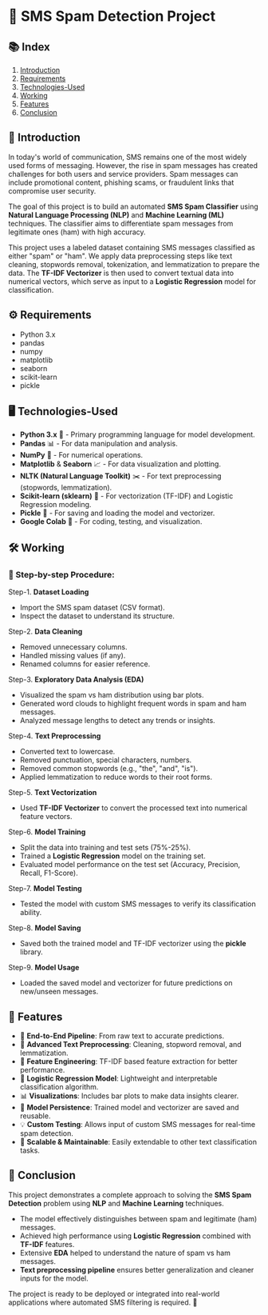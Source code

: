 # 📩 SMS Spam Detection Project

## 📚 Index
1. [Introduction](#Introduction)
2. [Requirements](#Requirements)
3. [Technologies-Used](#Technologies-Used)
4. [Working](#Working)
5. [Features](#Features)
6. [Conclusion](#Conclusion)



## 📖 Introduction

In today's world of communication, SMS remains one of the most widely used forms of messaging. However, the rise in spam messages has created challenges for both users and service providers. Spam messages can include promotional content, phishing scams, or fraudulent links that compromise user security.

The goal of this project is to build an automated **SMS Spam Classifier** using **Natural Language Processing (NLP)** and **Machine Learning (ML)** techniques. The classifier aims to differentiate spam messages from legitimate ones (ham) with high accuracy.

This project uses a labeled dataset containing SMS messages classified as either "spam" or "ham". We apply data preprocessing steps like text cleaning, stopwords removal, tokenization, and lemmatization to prepare the data. The **TF-IDF Vectorizer** is then used to convert textual data into numerical vectors, which serve as input to a **Logistic Regression** model for classification.



## ⚙️ Requirements

- Python 3.x
- pandas
- numpy
- matplotlib
- seaborn
- scikit-learn
- pickle

  

## 🖥️ Technologies-Used

- **Python 3.x** 🐍 - Primary programming language for model development.
- **Pandas** 📊 - For data manipulation and analysis.
- **NumPy** 🔢 - For numerical operations.
- **Matplotlib** & **Seaborn** 📈 - For data visualization and plotting.
- **NLTK (Natural Language Toolkit)** ✂️ - For text preprocessing (stopwords, lemmatization).
- **Scikit-learn (sklearn)** 🤖 - For vectorization (TF-IDF) and Logistic Regression modeling.
- **Pickle** 💾 - For saving and loading the model and vectorizer.
- **Google Colab** 📓 - For coding, testing, and visualization.



## 🛠️ Working

### 📌 Step-by-step Procedure:

Step-1. **Dataset Loading**
   - Import the SMS spam dataset (CSV format).
   - Inspect the dataset to understand its structure.

Step-2. **Data Cleaning**
   - Removed unnecessary columns.
   - Handled missing values (if any).
   - Renamed columns for easier reference.

Step-3. **Exploratory Data Analysis (EDA)**
   - Visualized the spam vs ham distribution using bar plots.
   - Generated word clouds to highlight frequent words in spam and ham messages.
   - Analyzed message lengths to detect any trends or insights.

Step-4. **Text Preprocessing**
   - Converted text to lowercase.
   - Removed punctuation, special characters, numbers.
   - Removed common stopwords (e.g., "the", "and", "is").
   - Applied lemmatization to reduce words to their root forms.

Step-5. **Text Vectorization**
   - Used **TF-IDF Vectorizer** to convert the processed text into numerical feature vectors.

Step-6. **Model Training**
   - Split the data into training and test sets (75%-25%).
   - Trained a **Logistic Regression** model on the training set.
   - Evaluated model performance on the test set (Accuracy, Precision, Recall, F1-Score).

Step-7. **Model Testing**
   - Tested the model with custom SMS messages to verify its classification ability.

Step-8. **Model Saving**
   - Saved both the trained model and TF-IDF vectorizer using the **pickle** library.

Step-9. **Model Usage**
   - Loaded the saved model and vectorizer for future predictions on new/unseen messages.



## 🌟 Features

- 🔄 **End-to-End Pipeline**: From raw text to accurate predictions.
- 🧹 **Advanced Text Preprocessing**: Cleaning, stopword removal, and lemmatization.
- 🧮 **Feature Engineering**: TF-IDF based feature extraction for better performance.
- 🧠 **Logistic Regression Model**: Lightweight and interpretable classification algorithm.
- 📊 **Visualizations**: Includes bar plots to make data insights clearer.
- 💾 **Model Persistence**: Trained model and vectorizer are saved and reusable.
- 💡 **Custom Testing**: Allows input of custom SMS messages for real-time spam detection.
- 🚀 **Scalable & Maintainable**: Easily extendable to other text classification tasks.



## 📝 Conclusion

This project demonstrates a complete approach to solving the **SMS Spam Detection** problem using **NLP** and **Machine Learning** techniques.

- The model effectively distinguishes between spam and legitimate (ham) messages.
- Achieved high performance using **Logistic Regression** combined with **TF-IDF** features.
- Extensive **EDA** helped to understand the nature of spam vs ham messages.
- **Text preprocessing pipeline** ensures better generalization and cleaner inputs for the model.

The project is ready to be deployed or integrated into real-world applications where automated SMS filtering is required. 🚀



